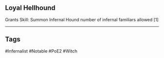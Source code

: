 ## Loyal Hellhound
Grants Skill: Summon Infernal Hound
number of infernal familiars allowed [1]

---
## Tags
#Infernalist
#Notable
#PoE2
#Witch

